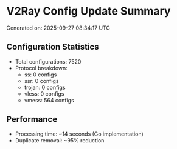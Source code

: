 # V2Ray Config Update Summary
Generated on: 2025-09-27 08:34:17 UTC

## Configuration Statistics
- Total configurations: 7520
- Protocol breakdown:
  - ss: 0 configs
  - ssr: 0 configs
  - trojan: 0 configs
  - vless: 0 configs
  - vmess: 564 configs

## Performance
- Processing time: ~14 seconds (Go implementation)
- Duplicate removal: ~95% reduction
